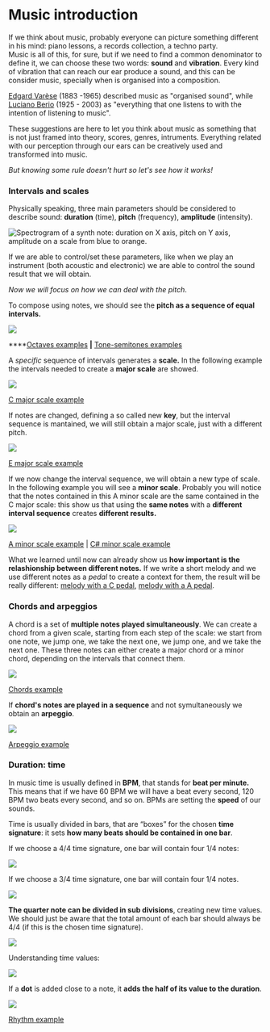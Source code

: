 # Music introduction

If we think about music, probably everyone can picture something different in his mind: piano lessons, a records collection, a techno party.  
Music is all of this, for sure, but if we need to find a common denominator to define it, we can choose these two words: **sound** and **vibration**. Every kind of vibration that can reach our ear produce a sound, and this can be consider music, specially when is organised into a composition.  
  
[Edgard Varèse](https://en.wikipedia.org/wiki/Edgard_Var%C3%A8se) \(1883 -1965\) described music as "organised sound", while [Luciano Berio](https://en.wikipedia.org/wiki/Luciano_Berio) \(1925 - 2003\) as "everything that one listens to with the intention of listening to music".

These suggestions are here to let you think about music as something that is not just framed into theory, scores, genres, intruments. Everything related with our perception through our ears can be creatively used and transformed into music.

_But knowing some rule doesn't hurt so let's see how it works!_

### Intervals and scales

Physically speaking, three main parameters should be considered to describe sound: **duration** \(time\), **pitch** \(frequency\), **amplitude** \(intensity\).   


![Spectrogram of a synth note: duration on X axis, pitch on Y axis, amplitude  on a scale from blue to orange.](../../../.gitbook/assets/immagine%20%2810%29.png)

If we are able to control/set these parameters, like when we play an instrument \(both acoustic and electronic\) we are able to control the sound result that we will obtain. 

_Now we will focus on how we can deal with the pitch_.

To compose using notes, we should see the **pitch as a sequence of equal intervals.**

![](../../../.gitbook/assets/immagine%20%288%29.png)

\*\*\*\*[Octaves examples](https://beepbox.co/#8n31s0k0l00e01t2mm0a7g01j07i0r1o3210T5v1L4u23q1d5f9y2z7C0c0h3H_RRtrAyzrrjriiT5v1L4u23q1d5f9y2z7C0c0h3H_RRtrAyzrrjriiT1v1L4ua8q3d4f7y1z1C0c1AbFhB2V2Q2ae1Pa514E0001T4v1L4uf0q1z6666ji8k8k3jSBKSJJAArriiiiii07JCABrzrrrrrrr00YrkqHrsrrrrjr005zrAqzrjzrrqr1jRjrqGGrrzsrsA099ijrABJJJIAzrrtirqrqjqixzsrAjrqjiqaqqysttAJqjikikrizrHtBJJAzArzrIsRCITKSS099ijrAJS____Qg99habbCAYrDzh00b0h0h4gp1fFKDWI0kTjYl0000) **\|** [Tone-semitones examples](https://beepbox.co/#8n31sbk0l00e01t2mm0a7g01j07i0r1o3210T5v1L4u23q1d5f9y2z7C0c0h3H_RRtrAyzrrjriiT5v1L4u23q1d5f9y2z7C0c0h3H_RRtrAyzrrjriiT1v1L4ua8q3d4f7y1z1C0c1AbFhB2V2Q2ae1Pa514E0001T4v1L4uf0q1z6666ji8k8k3jSBKSJJAArriiiiii07JCABrzrrrrrrr00YrkqHrsrrrrjr005zrAqzrjzrrqr1jRjrqGGrrzsrsA099ijrABJJJIAzrrtirqrqjqixzsrAjrqjiqaqqysttAJqjikikrizrHtBJJAzArzrIsRCITKSS099ijrAJS____Qg99habbCAYrDzh00b018h4gp1r0aq_wLwi-ALFbZ9v05Z9vinw000)

A _specific_ sequence of intervals generates a **scale.** In the following example the intervals needed to create a **major scale** are showed.

![](../../../.gitbook/assets/immagine%20%2814%29.png)

[C major scale example](https://beepbox.co/#8n31s6k0l00e00t2mm0a7g00j07i0r1o3210T5v1L4u23q1d5f9y2z7C0c0h3H_RRtrAyzrrjriiT5v1L4u23q1d5f9y2z7C0c0h3H_RRtrAyzrrjriiT1v1L4ua8q3d4f7y1z1C0c1AbFhB2V2Q2ae1Pa514E0001T4v1L4uf0q1z6666ji8k8k3jSBKSJJAArriiiiii07JCABrzrrrrrrr00YrkqHrsrrrrjr005zrAqzrjzrrqr1jRjrqGGrrzsrsA099ijrABJJJIAzrrtirqrqjqixzsrAjrqjiqaqqysttAJqjikikrizrHtBJJAzArzrIsRCITKSS099ijrAJS____Qg99habbCAYrDzh00b0h4p1r0aq_y1wo2O1wrZYB15Zhvinw000)

If notes are changed, defining a so called new **key**, but the interval sequence is mantained, we will still obtain a major scale, just with a different pitch.

![](../../../.gitbook/assets/immagine%20%2823%29.png)

[E major scale example](https://beepbox.co/#8n31s6k4l00e00t2mm0a7g00j07i0r1o3210T5v1L4u23q1d5f9y2z7C0c0h3H_RRtrAyzrrjriiT5v1L4u23q1d5f9y2z7C0c0h3H_RRtrAyzrrjriiT1v1L4ua8q3d4f7y1z1C0c1AbFhB2V2Q2ae1Pa514E0001T4v1L4uf0q1z6666ji8k8k3jSBKSJJAArriiiiii07JCABrzrrrrrrr00YrkqHrsrrrrjr005zrAqzrjzrrqr1jRjrqGGrrzsrsA099ijrABJJJIAzrrtirqrqjqixzsrAjrqjiqaqqysttAJqjikikrizrHtBJJAzArzrIsRCITKSS099ijrAJS____Qg99habbCAYrDzh00b0h4p1r0aq_y1wo2O1wrZYB15Zhvinw000)

If we now change the interval sequence, we will obtain a new type of scale. In the following example you will see a **minor scale**. Probably you will notice that the notes contained in this A minor scale are the same contained in the C major scale: this show us that using the **same notes** with a **different interval sequence** creates **different results.**

![](../../../.gitbook/assets/immagine%20%282%29.png)

[A minor scale example](https://beepbox.co/#8n31s7k9l00e00t2mm0a7g00j07i0r1o3210T5v1L4u23q1d5f9y2z7C0c0h3H_RRtrAyzrrjriiT5v1L4u23q1d5f9y2z7C0c0h3H_RRtrAyzrrjriiT1v1L4ua8q3d4f7y1z1C0c1AbFhB2V2Q2ae1Pa514E0001T4v1L4uf0q1z6666ji8k8k3jSBKSJJAArriiiiii07JCABrzrrrrrrr00YrkqHrsrrrrjr005zrAqzrjzrrqr1jRjrqGGrrzsrsA099ijrABJJJIAzrrtirqrqjqixzsrAjrqjiqaqqysttAJqjikikrizrHtBJJAzArzrIsRCITKSS099ijrAJS____Qg99habbCAYrDzh00b0h4p1r0aq_y1w86O0wrZYB15Zhvinw000) \| [C\# minor scale example](https://beepbox.co/#8n31s7k1l00e00t2mm0a7g00j07i0r1o3210T5v1L4u23q1d5f9y2z7C0c0h3H_RRtrAyzrrjriiT5v1L4u23q1d5f9y2z7C0c0h3H_RRtrAyzrrjriiT1v1L4ua8q3d4f7y1z1C0c1AbFhB2V2Q2ae1Pa514E0001T4v1L4uf0q1z6666ji8k8k3jSBKSJJAArriiiiii07JCABrzrrrrrrr00YrkqHrsrrrrjr005zrAqzrjzrrqr1jRjrqGGrrzsrsA099ijrABJJJIAzrrtirqrqjqixzsrAjrqjiqaqqysttAJqjikikrizrHtBJJAzArzrIsRCITKSS099ijrAJS____Qg99habbCAYrDzh00b0h4p1r0aq_y1w86O0wrZYB15Zhvinw000)

What we learned until now can already show us **how important is the relashionship between different notes.** If we write a short melody and we use different notes as a _pedal_ to create a context for them, the result will be really different: [melody with a C pedal](https://beepbox.co/#8n31s6k0l00e03t22m2a7g0fj07i0r1o3210T0v1L4u10q0d0f8y0z1C2w2c0h0T0v1L4u13q1d1f7y1z1C0w5c0h1T1v1L4uc7q1d4f6y1z1C0c0A6F1B2V1Q5209Pca84E0021T2v1L4u15q0d1f8y0z1C2w0b4h400000000h4g000000014h000000004h400000000p1oFHZwwpa2xp5dHW82CZ7-0000), [melody with a A pedal](https://beepbox.co/#8n31s6k0l00e03t22m2a7g0fj07i0r1o3210T0v1L4u10q0d0f8y0z1C2w2c0h0T0v1L4u13q1d1f7y1z1C0w5c0h1T1v1L4uc7q1d4f6y1z1C0c0A6F1B2V1Q5209Pca84E0021T2v1L4u15q0d1f8y0z1C2w0b4h400000000h4g000000014h000000004h400000000p1pFHZwwpa2xp5dHW82CZ7Qw0000).

### Chords and arpeggios

A chord is a set of **multiple notes played simultaneously**. We can create a chord from a given scale, starting from each step of the scale: we start from one note, we jump one, we take the next one, we jump one, and we take the next one. These three notes can either create a major chord or a minor chord, depending on the intervals that connect them.

![](../../../.gitbook/assets/immagine%20%2822%29.png)

[Chords example](https://beepbox.co/#8n31s6k0l00e00t2mm0a7g00j07i0r1o3210T5v1L4u23q1d5f9y2z7C0c0h3H_RRtrAyzrrjriiT5v1L4u23q1d5f9y2z7C0c0h3H_RRtrAyzrrjriiT1v1L4ua8q3d4f7y1z1C0c1AbFhB2V2Q2ae1Pa514E0001T4v1L4uf0q1z6666ji8k8k3jSBKSJJAArriiiiii07JCABrzrrrrrrr00YrkqHrsrrrrjr005zrAqzrjzrrqr1jRjrqGGrrzsrsA099ijrABJJJIAzrrtirqrqjqixzsrAjrqjiqaqqysttAJqjikikrizrHtBJJAzArzrIsRCITKSS099ijrAJS____Qg99habbCAYrDzh00b0h4p1s0bCWvweCrFZaWq_yC2bWy-AL0000)

If **chord's notes are played in a sequence** and not symultaneously we obtain an **arpeggio**.

![](../../../.gitbook/assets/immagine%20%2818%29.png)

[Arpeggio example](https://beepbox.co/#8n31s6k0l00e03t4Im0a7g0fj07i0r1o3210T0v1L4u10q0d0f8y0z1C2w2c0h0T1v1L4u91q1d4f6y2z1C0c2AbF6B8V9Q28c0Pb745E0001T1v1L4uc6q1d4f8y1z9C0c0A6F1B2VgQ0507P7c62E0011T4v1L4uf0q1z6666ji8k8k3jSBKSJJAArriiiiii07JCABrzrrrrrrr00YrkqHrsrrrrjr005zrAqzrjzrrqr1jRjrqGGrrzsrsA099ijrABJJJIAzrrtirqrqjqixzsrAjrqjiqaqqysttAJqjikikrizrHtBJJAzArzrIsRCITKSS099ijrAJS____Qg99habbCAYrDzh00b4x800000000h4g000000014h000000004h400000000p1pFH_Ee-CGCGD0glJdldl800000)

### Duration: time

In music time is usually defined in **BPM**, that stands for **beat per minute.** This means that if we have 60 BPM we will have a beat every second, 120 BPM two beats every second, and so on. BPMs are setting the **speed** of our sounds.

Time is usually divided in bars, that are “boxes” for the chosen **time signature**: it sets **how many beats should be contained in one bar**.

If we choose a 4/4 time signature, one bar will contain four 1/4 notes:

![](../../../.gitbook/assets/immagine%20%286%29.png)

If we choose a 3/4 time signature, one bar will contain four 1/4 notes.

![](../../../.gitbook/assets/immagine%20%2820%29.png)

**The quarter note can be divided in sub divisions**, creating new time values. We should just be aware that the total amount of each bar should always be 4/4 \(if this is the chosen time signature\).

![](../../../.gitbook/assets/immagine%20%2827%29.png)

Understanding time values:

![](../../../.gitbook/assets/immagine%20%289%29.png)

If a **dot** is added close to a note, it **adds the half of its value to the duration**.

![](../../../.gitbook/assets/immagine%20%2812%29.png)

[Rhythm example](https://beepbox.co/#8n31s0k0l00e00t1Um0a7g00j07i0r1o3210T1v1L4u83q3d1f8y1z2C0c2AbF6B2V3Q0572P9995E0001T5v1L4u20q1d5f6y3z8C0c0h1H_SRJ4AAAwAAAAbT0v1L4u00q0d0f8y0z1C2w2c0h0T4v1L4uf0q1z6666ji8k8k3jSBKSJJAArriiiiii07JCABrzrrrrrrr00YrkqHrsrrrrjr005zrAqzrjzrrqr1jRjrqGGrrzsrsA099ijrABJJJIAzrrtirqrqjqixzsrAjrqjiqaqqysttAJqjikikrizrHtBJJAzArzrIsRCITKSS099ijrAJS____Qg99habbCAYrDzh00b004p2120000FGjCpj04Qpjd6ln5sln5sln5sln5sln5sln5slnyxtyH9jajIQXePIQXePIQw0) 

